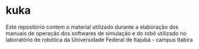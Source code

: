 # kuka
Este repositório contem o material utilizado durante a elaboração dos manuais de operação dos softwares de simulação e do robô utilizado no laboratório de robótica da Universidade Federal de Itajubá - campus Itabira
